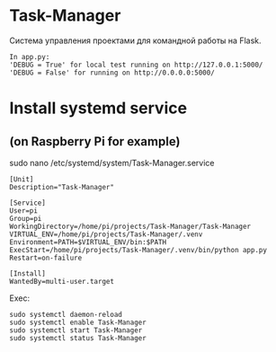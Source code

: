 Task-Manager
============
Система управления проектами для командной работы на Flask.

    In app.py:
    'DEBUG = True' for local test running on http://127.0.0.1:5000/ 
    'DEBUG = False' for running on http://0.0.0.0:5000/ 

              
Install systemd service
=======================
(on Raspberry Pi for example)
----------------------------- 

sudo nano /etc/systemd/system/Task-Manager.service


	[Unit]
	Description="Task-Manager"
	
	[Service]
	User=pi
	Group=pi
	WorkingDirectory=/home/pi/projects/Task-Manager/Task-Manager
	VIRTUAL_ENV=/home/pi/projects/Task-Manager/.venv
	Environment=PATH=$VIRTUAL_ENV/bin:$PATH
	ExecStart=/home/pi/projects/Task-Manager/.venv/bin/python app.py
	Restart=on-failure
	
	[Install]
	WantedBy=multi-user.target

Exec:

	sudo systemctl daemon-reload 
	sudo systemctl enable Task-Manager
	sudo systemctl start Task-Manager
	sudo systemctl status Task-Manager
 
